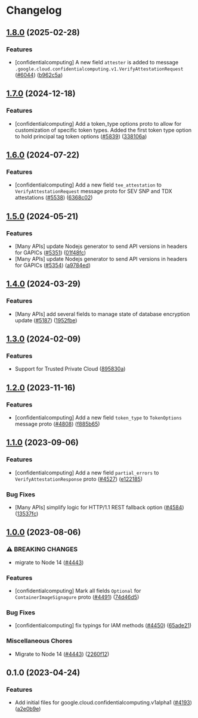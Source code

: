 # Changelog

## [1.8.0](https://github.com/googleapis/google-cloud-node/compare/confidentialcomputing-v1.7.0...confidentialcomputing-v1.8.0) (2025-02-28)


### Features

* [confidentialcomputing] A new field `attester` is added to message `.google.cloud.confidentialcomputing.v1.VerifyAttestationRequest` ([#6044](https://github.com/googleapis/google-cloud-node/issues/6044)) ([b962c5a](https://github.com/googleapis/google-cloud-node/commit/b962c5ae4c742b25592a0941a901022bca038f0e))

## [1.7.0](https://github.com/googleapis/google-cloud-node/compare/confidentialcomputing-v1.6.0...confidentialcomputing-v1.7.0) (2024-12-18)


### Features

* [confidentialcomputing] Add a token_type options proto to allow for customization of specific token types. Added the first token type option to hold principal tag token options ([#5839](https://github.com/googleapis/google-cloud-node/issues/5839)) ([338106a](https://github.com/googleapis/google-cloud-node/commit/338106af19815df0fdc95be0c38e689ded15f95d))

## [1.6.0](https://github.com/googleapis/google-cloud-node/compare/confidentialcomputing-v1.5.0...confidentialcomputing-v1.6.0) (2024-07-22)


### Features

* [confidentialcomputing] Add a new field `tee_attestation` to `VerifyAttestationRequest` message proto for SEV SNP and TDX attestations ([#5538](https://github.com/googleapis/google-cloud-node/issues/5538)) ([6368c02](https://github.com/googleapis/google-cloud-node/commit/6368c02be96b2cf6ad0e514a0c176374c38ba2f1))

## [1.5.0](https://github.com/googleapis/google-cloud-node/compare/confidentialcomputing-v1.4.0...confidentialcomputing-v1.5.0) (2024-05-21)


### Features

* [Many APIs] update Nodejs generator to send API versions in headers for GAPICs ([#5351](https://github.com/googleapis/google-cloud-node/issues/5351)) ([01f48fc](https://github.com/googleapis/google-cloud-node/commit/01f48fce63ec4ddf801d59ee2b8c0db9f6fb8372))
* [Many APIs] update Nodejs generator to send API versions in headers for GAPICs ([#5354](https://github.com/googleapis/google-cloud-node/issues/5354)) ([a9784ed](https://github.com/googleapis/google-cloud-node/commit/a9784ed3db6ee96d171762308bbbcd57390b6866))

## [1.4.0](https://github.com/googleapis/google-cloud-node/compare/confidentialcomputing-v1.3.0...confidentialcomputing-v1.4.0) (2024-03-29)


### Features

* [Many APIs] add several fields to manage state of database encryption update ([#5187](https://github.com/googleapis/google-cloud-node/issues/5187)) ([1952fbe](https://github.com/googleapis/google-cloud-node/commit/1952fbe432b96115278d42e5c1dbdbc7de39036b))

## [1.3.0](https://github.com/googleapis/google-cloud-node/compare/confidentialcomputing-v1.2.0...confidentialcomputing-v1.3.0) (2024-02-09)


### Features

* Support for Trusted Private Cloud ([895830a](https://github.com/googleapis/google-cloud-node/commit/895830a3ef91666c30a96a7f68bd4cd1f582d58d))

## [1.2.0](https://github.com/googleapis/google-cloud-node/compare/confidentialcomputing-v1.1.0...confidentialcomputing-v1.2.0) (2023-11-16)


### Features

* [confidentialcomputing] Add a new field `token_type` to `TokenOptions` message proto ([#4808](https://github.com/googleapis/google-cloud-node/issues/4808)) ([f885b65](https://github.com/googleapis/google-cloud-node/commit/f885b6565848041517d71214874aa8fbce9d4fa2))

## [1.1.0](https://github.com/googleapis/google-cloud-node/compare/confidentialcomputing-v1.0.0...confidentialcomputing-v1.1.0) (2023-09-06)


### Features

* [confidentialcomputing] Add a new field `partial_errors` to `VerifyAttestationResponse` proto ([#4527](https://github.com/googleapis/google-cloud-node/issues/4527)) ([e122185](https://github.com/googleapis/google-cloud-node/commit/e122185997c379f9db4be159c754b8ed16be4e7b))


### Bug Fixes

* [Many APIs] simplify logic for HTTP/1.1 REST fallback option ([#4584](https://github.com/googleapis/google-cloud-node/issues/4584)) ([13537fc](https://github.com/googleapis/google-cloud-node/commit/13537fcd6e3c552199d5057daf3b00c24033c908))

## [1.0.0](https://github.com/googleapis/google-cloud-node/compare/confidentialcomputing-v0.1.0...confidentialcomputing-v1.0.0) (2023-08-06)


### ⚠ BREAKING CHANGES

* migrate to Node 14 ([#4443](https://github.com/googleapis/google-cloud-node/issues/4443))

### Features

* [confidentialcomputing] Mark all fields `Optional` for `ContainerImageSignagure` proto ([#4491](https://github.com/googleapis/google-cloud-node/issues/4491)) ([74d46d5](https://github.com/googleapis/google-cloud-node/commit/74d46d5adfdbf9e685c5ebf8d5947f9342916868))


### Bug Fixes

* [confidentialcomputing] fix typings for IAM methods ([#4450](https://github.com/googleapis/google-cloud-node/issues/4450)) ([65ade21](https://github.com/googleapis/google-cloud-node/commit/65ade21c96a29033c18d32bc20c473661861d0e0))


### Miscellaneous Chores

* Migrate to Node 14 ([#4443](https://github.com/googleapis/google-cloud-node/issues/4443)) ([2260f12](https://github.com/googleapis/google-cloud-node/commit/2260f12543d171bda95345e53475f5f0fdc45770))

## 0.1.0 (2023-04-24)


### Features

* Add initial files for google.cloud.confidentialcomputing.v1alpha1 ([#4193](https://github.com/googleapis/google-cloud-node/issues/4193)) ([a2e0b9e](https://github.com/googleapis/google-cloud-node/commit/a2e0b9ed07f58228386f8ebcf5c16fa7ac589cc3))
